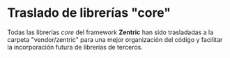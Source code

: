 # Traslado de librerías "core"

Todas las librerías _core_ del framework **Zentric** han sido trasladadas a la carpeta "vendor/zentric" para una mejor organización del código y facilitar la incorporación futura de librerías de terceros.
